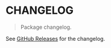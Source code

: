 # CHANGELOG

> Package changelog.

See [GitHub Releases](https://github.com/stdlib-js/math-base-special-acscd/releases) for the changelog.
